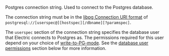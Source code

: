 Postgres connection string. Used to connect to the Postgres database.

The connection string must be in the [libpg Connection URI format](https://www.postgresql.org/docs/current/libpq-connect.html#LIBPQ-CONNSTRING-URIS) of `postgresql://[userspec@][hostspec][/dbname][?paramspec]`.

The `userspec` section of the connection string specifies the database user that Electric connects to Postgres as. The permissions required for this user depend on your choice of [write-to-PG-mode](#write-to-pg-mode). See the [database user permissions](#database-user-permissions) section below for more information.